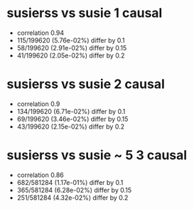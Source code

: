# susierss vs susie  1 causal

- correlation 0.94
- 115/199620 (5.76e-02%) differ by 0.1
- 58/199620 (2.91e-02%) differ by 0.15
- 41/199620 (2.05e-02%) differ by 0.2


# susierss vs susie  2 causal

- correlation 0.9
- 134/199620 (6.71e-02%) differ by 0.1
- 69/199620 (3.46e-02%) differ by 0.15
- 43/199620 (2.15e-02%) differ by 0.2


# susierss vs susie  ~ 5 3 causal

- correlation 0.86
- 682/581284 (1.17e-01%) differ by 0.1
- 365/581284 (6.28e-02%) differ by 0.15
- 251/581284 (4.32e-02%) differ by 0.2


